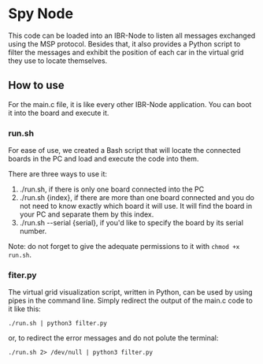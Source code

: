 # Spy Node

This code can be loaded into an IBR-Node to listen all messages exchanged using
the MSP protocol. Besides that, it also provides a Python script to filter the
messages and exhibit the position of each car in the virtual grid they use to
locate themselves.

## How to use
For the main.c file, it is like every other IBR-Node application. You can boot
it into the board and execute it.

### run.sh

For ease of use, we created a Bash script that will locate the connected boards
in the PC and load and execute the code into them.

There are three ways to use it:

1. ./run.sh, if there is only one board connected into the PC
2. ./run.sh {index}, if there are more than one board connected and you do not
need to know exactly which board it will use. It will find the board in your PC
and separate them by this index.
3. ./run.sh --serial {serial}, if you'd like to specify the board by its serial
number.

Note: do not forget to give the adequate permissions to it with 
`chmod +x run.sh`.

### fiter.py

The virtual grid visualization script, written in Python, can be used by using 
pipes in the command line. Simply redirect the output of the main.c code to it
like this:

`./run.sh | python3 filter.py`

or, to redirect the error messages and do not polute the terminal:

`./run.sh 2> /dev/null | python3 filter.py`

